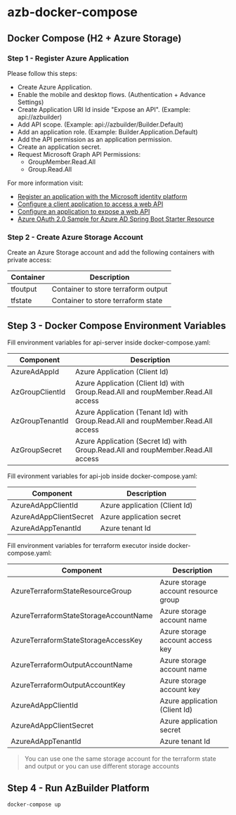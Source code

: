 # azb-docker-compose

## Docker Compose (H2 + Azure Storage)

### Step 1 - Register Azure Application

Please follow this steps:

* Create Azure Application.
* Enable the mobile and desktop flows. (Authentication + Advance Settings)
* Create Application URI Id inside "Expose an API". (Example: api://azbuilder)
* Add API scope. (Example: api://azbuilder/Builder.Default)
* Add an application role. (Example: Builder.Application.Default)
* Add the API permission as an application permission.
* Create an application secret.
* Request Microsoft Graph API Permissions: 
  * GroupMember.Read.All
  * Group.Read.All

For more information visit:
* [Register an application with the Microsoft identity platform](https://docs.microsoft.com/en-us/azure/active-directory/develop/quickstart-register-app)
* [Configure a client application to access a web API](https://docs.microsoft.com/en-us/azure/active-directory/develop/quickstart-configure-app-access-web-apis)
* [Configure an application to expose a web API](https://docs.microsoft.com/en-us/azure/active-directory/develop/quickstart-configure-app-expose-web-apis)
* [Azure OAuth 2.0 Sample for Azure AD Spring Boot Starter Resource](https://github.com/Azure/azure-sdk-for-java/tree/main/sdk/spring/azure-spring-boot-samples/azure-spring-boot-sample-active-directory-resource-server#configure-web-api)

### Step 2 - Create Azure Storage Account

Create an Azure Storage account and add the following containers with private access:

| Container    | Description                         |
| -------------| ------------------------------------|
| tfoutput     | Container to store terraform output |
| tfstate      | Container to store terraform state  |

## Step 3 - Docker Compose Environment Variables

Fill environment variables for api-server inside docker-compose.yaml:

| Component        | Description                         |
| -----------------| ------------------------------------|
| AzureAdAppId     | Azure Application (Client Id)       |
| AzGroupClientId  | Azure Application (Client Id) with Group.Read.All and roupMember.Read.All access |
| AzGroupTenantId  | Azure Application (Tenant Id) with Group.Read.All and roupMember.Read.All access |
| AzGroupSecret    | Azure Application (Secret Id) with Group.Read.All and roupMember.Read.All access |

Fill evironment variables for api-job inside docker-compose.yaml:

| Component              | Description                   |
| -----------------------| ------------------------------|
| AzureAdAppClientId     | Azure application (Client Id) |
| AzureAdAppClientSecret | Azure application secret      |
| AzureAdAppTenantId     | Azure tenant Id               |

Fill environment variables for terraform executor inside docker-compose.yaml:

| Component                             | Description                          |
| --------------------------------------| ------------------------------------ |
| AzureTerraformStateResourceGroup      | Azure storage account resource group |
| AzureTerraformStateStorageAccountName | Azure storage account name           |
| AzureTerraformStateStorageAccessKey   | Azure storage account access key     |
| AzureTerraformOutputAccountName       | Azure storage account name           |
| AzureTerraformOutputAccountKey        | Azure storage account key            |
| AzureAdAppClientId                    | Azure application (Client Id)        |
| AzureAdAppClientSecret                | Azure application secret             |
| AzureAdAppTenantId                    | Azure tenant Id                      |

> You can use one the same storage account for the terraform state and output or you can use different storage accounts

## Step 4 - Run AzBuilder Platform

```bash
docker-compose up
```
